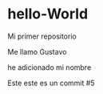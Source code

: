 # hello-World
Mi primer repositorio

Me llamo Gustavo

he adicionado mi nombre

Este este es un commit #5
